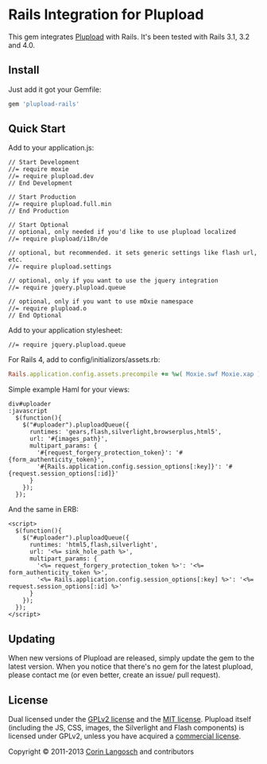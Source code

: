 Rails Integration for Plupload
==

This gem integrates [Plupload](http://www.plupload.com/) with Rails. It's been tested with Rails 3.1, 3.2 and 4.0.


Install
--

Just add it got your Gemfile:

```ruby
gem 'plupload-rails'
```

Quick Start
--

Add to your application.js:

    // Start Development
    //= require moxie
    //= require plupload.dev
    // End Development
    
    // Start Production
    //= require plupload.full.min
    // End Production

    // Start Optional
    // optional, only needed if you'd like to use plupload localized
    //= require plupload/i18n/de
    
    // optional, but recommended. it sets generic settings like flash url, etc.
    //= require plupload.settings

    // optional, only if you want to use the jquery integration
    //= require jquery.plupload.queue
    
    // optional, only if you want to use mOxie namespace
    //= require plupload.o
    // End Optional


Add to your application stylesheet:

    //= require jquery.plupload.queue

For Rails 4, add to config/initializors/assets.rb:
    
```ruby
Rails.application.config.assets.precompile += %w( Moxie.swf Moxie.xap )
````
Simple example Haml for your views:

```haml
div#uploader
:javascript
  $(function(){
    $("#uploader").pluploadQueue({
      runtimes: 'gears,flash,silverlight,browserplus,html5',
      url: '#{images_path}',
      multipart_params: {
        '#{request_forgery_protection_token}': '#{form_authenticity_token}',
        '#{Rails.application.config.session_options[:key]}': '#{request.session_options[:id]}'
      }
    });
  });
```

And the same in ERB:

```erb
<script>
  $(function(){
    $("#uploader").pluploadQueue({
      runtimes: 'html5,flash,silverlight',
      url: '<%= sink_hole_path %>',
      multipart_params: {
        '<%= request_forgery_protection_token %>': '<%= form_authenticity_token %>',
        '<%= Rails.application.config.session_options[:key] %>': '<%= request.session_options[:id] %>'
      }
    });
  });
</script>
```

Updating
--
When new versions of Plupload are released, simply update the gem to the latest version. When you notice that there's no gem for the latest plupload, please contact me (or even better, create an issue/ pull request).


License
--

Dual licensed under the [GPLv2 license](GPL-LICENSE.txt) and the [MIT license](MIT-LICENSE.txt). Plupload itself (including the JS, CSS, images, the Silverlight and Flash components) is licensed under GPLv2, unless you have acquired a [commercial license](http://plupload.com/license.php).

Copyright © 2011-2013 [Corin Langosch](http://www.corinlangosch.com) and contributors
